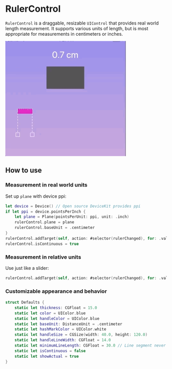 # RulerControl

`RulerControl` is a draggable, resizable `UIControl` that provides real world length measurement. It supports various units of length, but is most appropriate for measurements in centimeters or inches.

![Animation of RulerControl in action](RulerControlDemo/images/demo.gif)

## How to use

### Measurement in real world units
Set up `plane` with device ppi:

```swift
let device = Device() // Open source DeviceKit provides ppi
if let ppi = device.pointsPerInch {
    let plane = Plane(pointsPerUnit: ppi, unit: .inch)
    rulerControl.plane = plane
    rulerControl.baseUnit = .centimeter
}
rulerControl.addTarget(self, action: #selector(rulerChanged), for: .valueChanged)
rulerControl.isContinuous = true
```

### Measurement in relative units
Use just like a slider:

```swift
rulerControl.addTarget(self, action: #selector(rulerChanged), for: .valueChanged)
```
### Customizable appearance and behavior
```swift
struct Defaults {
    static let thickness: CGFloat = 15.0
    static let color = UIColor.blue
    static let handleColor = UIColor.blue
    static let baseUnit: DistanceUnit = .centimeter
    static let hashMarkColor = UIColor.white
    static let handleSize = CGSize(width: 40.0, height: 120.0)
    static let handleLineWidth: CGFloat = 14.0
    static let minimumLineLength: CGFloat = 30.0 // Line segment never gets shorter than this
    static let isContinuous = false
    static let showActual = true
}
```
